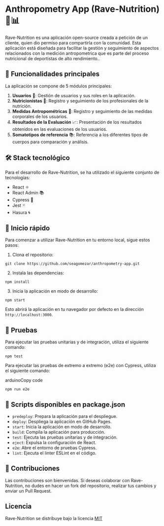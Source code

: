 # Anthropometry App (Rave-Nutrition) 🥗📊

Rave-Nutrition es una aplicación open-source creada a petición de un cliente, quien dio permiso para compartirla con la comunidad. Esta aplicación está diseñada para facilitar la gestión y seguimiento de aspectos relacionados con la medición antropometrica que es parte del proceso nutricional de deportistas de alto rendimiento..

## 🌟 Funcionalidades principales

La aplicación se compone de 5 módulos principales:

1.  **Usuarios** 👥: Gestión de usuarios y sus roles en la aplicación.
2.  **Nutricionistas** 🥼: Registro y seguimiento de los profesionales de la nutrición.
3.  **Medidas Antropométricas** 📏: Registro y seguimiento de las medidas corporales de los usuarios.
4.  **Resultados de la Evaluación** 📈: Presentación de los resultados obtenidos en las evaluaciones de los usuarios.
5.  **Somatotipos de referencia** 📚: Referencia a los diferentes tipos de cuerpos para comparación y análisis.

## 🛠️ Stack tecnológico

Para el desarrollo de Rave-Nutrition, se ha utilizado el siguiente conjunto de tecnologías:

-   React ⚛️
-   React Admin 📚
-   Cypress 🌲
-   Jest 🃏
-   Hasura 🌀

## 🚀 Inicio rápido

Para comenzar a utilizar Rave-Nutrition en tu entorno local, sigue estos pasos:

1.  Clona el repositorio:

`git clone https://github.com/seagomezar/anthropometry-app.git` 

2.  Instala las dependencias:

`npm install` 

3.  Inicia la aplicación en modo de desarrollo:

`npm start` 

Esto abrirá la aplicación en tu navegador por defecto en la dirección `http://localhost:3000`.

## 🧪 Pruebas

Para ejecutar las pruebas unitarias y de integración, utiliza el siguiente comando:

`npm test` 

Para ejecutar las pruebas de extremo a extremo (e2e) con Cypress, utiliza el siguiente comando:

arduinoCopy code

`npm run e2e` 

## 📜 Scripts disponibles en package.json

-   `predeploy`: Prepara la aplicación para el despliegue.
-   `deploy`: Despliega la aplicación en GitHub Pages.
-   `start`: Inicia la aplicación en modo de desarrollo.
-   `build`: Compila la aplicación para producción.
-   `test`: Ejecuta las pruebas unitarias y de integración.
-   `eject`: Expulsa la configuración de React.
-   `e2e`: Abre el entorno de pruebas Cypress.
-   `lint`: Ejecuta el linter ESLint en el código.

## 📝 Contribuciones

Las contribuciones son bienvenidas. Si deseas colaborar con Rave-Nutrition, no dudes en hacer un fork del repositorio, realizar tus cambios y enviar un Pull Request.

## Licencia

Rave-Nutrition se distribuye bajo la licencia [MIT](./LICENCE.md)
